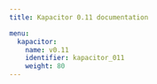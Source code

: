 ```yaml
---
title: Kapacitor 0.11 documentation

menu:
  kapacitor:
    name: v0.11
    identifier: kapacitor_011
    weight: 80
---
```

